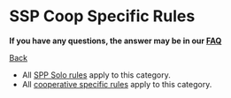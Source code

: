 # SSP Coop Specific Rules

**If you have any questions, the answer may be in our
[FAQ](https://www.speedrun.com/mcbe/thread/vdv9t)**

[Back](../README.md)

* All [SPP Solo rules](ssp.md) apply to this category.
* All [cooperative specific rules](../coop/README.md) apply to this category.

